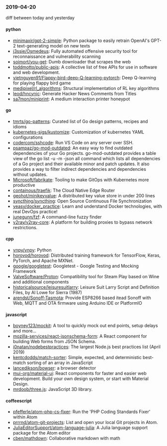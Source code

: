 ### 2019-04-20
diff between today and yesterday

#### python
* [minimaxir/gpt-2-simple](https://github.com/minimaxir/gpt-2-simple): Python package to easily retrain OpenAI's GPT-2 text-generating model on new texts
* [j3ssie/Osmedeus](https://github.com/j3ssie/Osmedeus): Fully automated offensive security tool for reconnaissance and vulnerability scanning
* [soimort/you-get](https://github.com/soimort/you-get):  Dumb downloader that scrapes the web
* [toddmotto/public-apis](https://github.com/toddmotto/public-apis): A collective list of free APIs for use in software and web development.
* [vietnguyen91/Flappy-bird-deep-Q-learning-pytorch](https://github.com/vietnguyen91/Flappy-bird-deep-Q-learning-pytorch): Deep Q-learning for playing flappy bird game
* [medipixel/rl_algorithms](https://github.com/medipixel/rl_algorithms): Structural implementation of RL key algorithms
* [leod/hncynic](https://github.com/leod/hncynic): Generate Hacker News Comments from Titles
* [sa7mon/miniprint](https://github.com/sa7mon/miniprint): A medium interaction printer honeypot 

#### go
* [tmrts/go-patterns](https://github.com/tmrts/go-patterns): Curated list of Go design patterns, recipes and idioms
* [kubernetes-sigs/kustomize](https://github.com/kubernetes-sigs/kustomize): Customization of kubernetes YAML configurations
* [codercom/sshcode](https://github.com/codercom/sshcode): Run VS Code on any server over SSH.
* [psampaz/go-mod-outdated](https://github.com/psampaz/go-mod-outdated): An easy way to find outdated dependencies of your Go projects. go-mod-outdated provides a table view of the go list -u -m -json all command which lists all dependencies of a Go project and their available minor and patch updates. It also provides a way to filter indirect dependencies and dependencies without updates.
* [Microsoft/fabrikate](https://github.com/Microsoft/fabrikate): Tooling to make GitOps with Kubernetes more productive
* [containous/traefik](https://github.com/containous/traefik): The Cloud Native Edge Router
* [geohot/minikeyvalue](https://github.com/geohot/minikeyvalue): A distributed key value store in under 200 lines
* [syncthing/syncthing](https://github.com/syncthing/syncthing): Open Source Continuous File Synchronization
* [yeasy/docker_practice](https://github.com/yeasy/docker_practice): Learn and understand Docker technologies, with real DevOps practice!
* [junegunn/fzf](https://github.com/junegunn/fzf):  A command-line fuzzy finder
* [v2ray/v2ray-core](https://github.com/v2ray/v2ray-core): A platform for building proxies to bypass network restrictions.

#### cpp
* [vnpy/vnpy](https://github.com/vnpy/vnpy): Python
* [horovod/horovod](https://github.com/horovod/horovod): Distributed training framework for TensorFlow, Keras, PyTorch, and Apache MXNet.
* [google/googletest](https://github.com/google/googletest): Googletest - Google Testing and Mocking Framework
* [ValveSoftware/Proton](https://github.com/ValveSoftware/Proton): Compatibility tool for Steam Play based on Wine and additional components
* [historicalsource/leisuresuitlarry](https://github.com/historicalsource/leisuresuitlarry): Leisure Suit Larry Script and Definition Files, by Al Lowe for Sierra (1987)
* [arendst/Sonoff-Tasmota](https://github.com/arendst/Sonoff-Tasmota): Provide ESP8266 based itead Sonoff with Web, MQTT and OTA firmware using Arduino IDE or PlatformIO

#### javascript
* [boyney123/mockit](https://github.com/boyney123/mockit): A tool to quickly mock out end points, setup delays and more...
* [mozilla-services/react-jsonschema-form](https://github.com/mozilla-services/react-jsonschema-form): A React component for building Web forms from JSON Schema.
* [i0natan/nodebestpractices](https://github.com/i0natan/nodebestpractices):  The largest Node.js best practices list (April 2019)
* [kentcdodds/match-sorter](https://github.com/kentcdodds/match-sorter): Simple, expected, and deterministic best-match sorting of an array in JavaScript
* [lancedikson/bowser](https://github.com/lancedikson/bowser): a browser detector
* [mui-org/material-ui](https://github.com/mui-org/material-ui): React components for faster and easier web development. Build your own design system, or start with Material Design.
* [mrdoob/three.js](https://github.com/mrdoob/three.js): JavaScript 3D library.

#### coffeescript
* [pfefferle/atom-php-cs-fixer](https://github.com/pfefferle/atom-php-cs-fixer): Run the 'PHP Coding Standards Fixer' within Atom
* [prrrnd/atom-git-projects](https://github.com/prrrnd/atom-git-projects): List and open your local Git projects in Atom.
* [JuliaEditorSupport/atom-language-julia](https://github.com/JuliaEditorSupport/atom-language-julia): A Julia language support package for the Atom editor
* [cben/mathdown](https://github.com/cben/mathdown): Collaborative markdown with math
